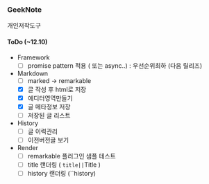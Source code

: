 ### GeekNote
개인저작도구

#### ToDo (~12.10)

- Framework
  - [ ] promise pattern 적용 ( 또는 async..) : 우선순위최하 (다음 릴리즈)
- Markdown
  - [ ] marked -> remarkable
  - [x] 글 작성 후 html로 저장
  - [x] 에디터영역만들기
  - [x] 글 메타정보 저장
  - [ ] 저장된 글 리스트
- History
  - [ ] 글 이력관리
  - [ ] 이전버전글 보기
- Render
  - [ ] remarkable 플러그인 샘플 테스트
  - [ ] title 랜더링 ( ``title||``Title )
  - [ ] history 랜더링 (``history)
